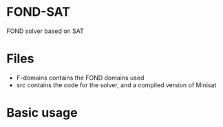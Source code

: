 # FOND-SAT
FOND solver based on SAT

# Files
- F-domains contains the FOND domains used
- src contains the code for the solver, and a compiled version of Minisat

# Basic usage